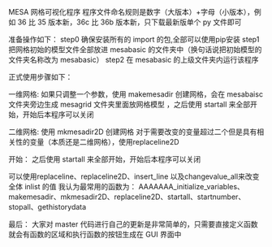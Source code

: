 MESA 网格可视化程序
程序文件命名规则是数字（大版本）+字母（小版本），例如 36 比 35 版本新，36c 比 36b 版本新，只下载最新版单个 py 文件即可

准备操作如下：
step0 确保安装所有的 import 的包,全部可以使用pip安装
step1 把网格初始的模型文件全部放进 mesabasic 的文件夹中（换句话说把初始模型的文件夹名称改为 mesabasic）
step2 在 mesabasic 的上级文件夹内运行该程序




正式使用步骤如下：

一维网格:
如果只调整一个参数，使用 makemesadir 创建网格，会在 mesabaisc 文件夹旁边生成 mesagrid 文件夹里面放网格模型
，之后使用 startall 来全部开始，开始后本程序可以关闭

二维网格:
使用 mkmesadir2D 创建网格
对于需要改变的变量超过二个但是具有相关性的变量（本质还是二维网格），使用replaceline2D

开始：
之后使用 startall 来全部开始，开始后本程序可以关闭

可以使用replaceline、replaceline2D、insert_line 以及changevalue_all来改变全体 inlist 的值
我认为最常用的函数为：
AAAAAAA_initialize_variables、makemesadir、mkmesadir2D、replaceline2D、startall、startnumber、stopall、gethistorydata



最后：
大家对 master 代码进行自己的更新是非常简单的，只需要直接定义函数就会有函数的区域和执行函数的按钮生成在 GUI 界面中

